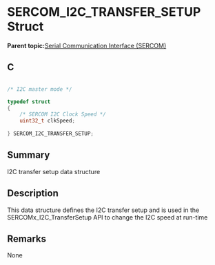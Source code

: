 # SERCOM\_I2C\_TRANSFER\_SETUP Struct

**Parent topic:**[Serial Communication Interface \(SERCOM\)](GUID-76AE7205-E3EF-4EE6-AC28-5153E3565982.md)

## C

```c

/* I2C master mode */

typedef struct
{
    /* SERCOM I2C Clock Speed */
    uint32_t clkSpeed;
    
} SERCOM_I2C_TRANSFER_SETUP;

```

## Summary

I2C transfer setup data structure

## Description

This data structure defines the I2C transfer setup and is used in the SERCOMx\_I2C\_TransferSetup API to change the I2C speed at run-time

## Remarks

None

